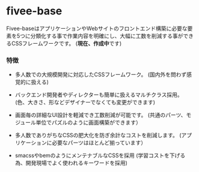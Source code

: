 # fivee-base
Fivee-baseはアプリケーションやWebサイトのフロントエンド構築に必要な要素を5つに分類化する事で作業内容を明確にし、大幅に工数を削減する事ができるCSSフレームワークです。
(**現在、作成中**です)

### 特徴
* 多人数での大規模開発に対応したCSSフレームワーク。
(国内外を問わず感覚的に扱える)

* バックエンド開発者やディレクターも簡単に扱えるマルチクラス採用。
(色、大きさ、形などデザイナーでなくても変更ができます)

- 画面毎の詳細なUI設計を軽減でき工数削減が可能です。
(共通のパーツ、モジュール単位でパズルのように画面構築ができます）

- 多人数でありがちなCSSの肥大化を防ぎ余計なコストを削減します。
(アプリケーションに必要なパーツはほとんど揃っています）

- smacssやbemのようにメンテナブルなCSSを採用
(学習コストを下げる為、開発現場でよく使われるキーワードを採用)